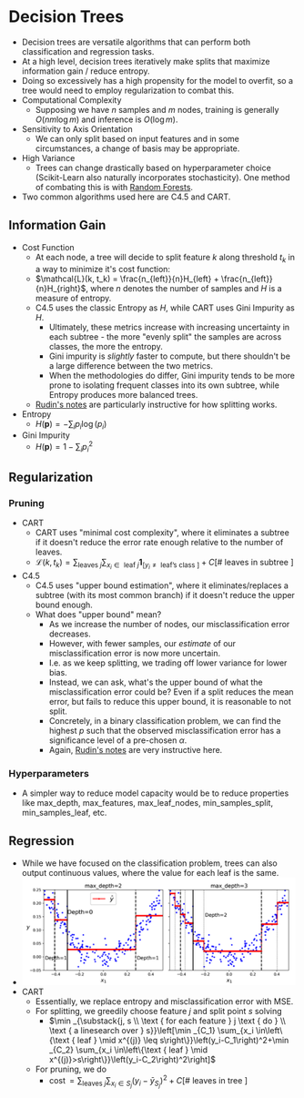 # Decision Trees

- Decision trees are versatile algorithms that can perform both classification and regression tasks.
- At a high level, decision trees iteratively make splits that maximize information gain / reduce entropy. 
- Doing so excessively has a high propensity for the model to overfit, so a tree would need to employ regularization to combat this. 
- Computational Complexity
  - Supposing we have $n$ samples and $m$ nodes, training is generally $O(nm\log m)$ and inference is $O(\log m)$.
- Sensitivity to Axis Orientation
  - We can only split based on input features and in some circumstances, a change of basis may be appropriate.  
- High Variance
  - Trees can change drastically based on hyperparameter choice (Scikit-Learn also naturally incorporates stochasticity). One method of combating this is with [Random Forests](../10_ensemble_learning/notes.md).
- Two common algorithms used here are C4.5 and CART. 

## Information Gain
- Cost Function
  - At each node, a tree will decide to split feature $k$ along threshold $t_k$ in a way to minimize it's cost function:
  - $\mathcal{L}(k, t_k) = \frac{n_{left}}{n}H_{left} + \frac{n_{left}}{n}H_{right}$, where $n$ denotes the number of samples and $H$ is a measure of entropy.
  - C4.5 uses the classic Entropy as $H$, while CART uses Gini Impurity as $H$. 
    - Ultimately, these metrics increase with increasing uncertainty in each subtree - the more "evenly split" the samples are across classes, the more the entropy. 
    - Gini impurity is _slightly_ faster to compute, but there shouldn't be a large difference between the two metrics.
    - When the methodologies do differ, Gini impurity tends to be more prone to isolating frequent classes into its own subtree, while Entropy produces more balanced trees. 
  - [Rudin's notes](https://users.cs.duke.edu/~cynthia/CourseNotes/DecisionTreeNotes.pdf) are particularly instructive for how splitting works.
- Entropy
  - $H(\mathbf{p}) = -\sum_i p_i\log(p_i)$
- Gini Impurity
  - $H(\mathbf{p}) = 1 - \sum_i p_i^2$

## Regularization 
### Pruning
- CART
  - CART uses "minimal cost complexity", where it eliminates a subtree if it doesn't reduce the error rate enough relative to the number of leaves.
  - $\mathcal{L}(k, t_k) = \sum_{\text {leaves } j} \sum_{x_i \in \text { leaf } j} \mathbf{1}_{\left[y_i \neq \text { leaf's class }\right]}+C[\#$ leaves in subtree $]$
- C4.5
  - C4.5 uses "upper bound estimation", where it eliminates/replaces a subtree (with its most common branch) if it doesn't reduce the upper bound enough. 
  - What does "upper bound" mean?
    - As we increase the number of nodes, our misclassification error decreases. 
    - However, with fewer samples, our _estimate_ of our misclassification error is now more uncertain. 
    - I.e. as we keep splitting, we trading off lower variance for lower bias.
    - Instead, we can ask, what's the upper bound of what the misclassification error could be? Even if a split reduces the mean error, but fails to reduce this upper bound, it is reasonable to not split. 
    - Concretely, in a binary classification problem, we can find the highest $p$ such that the observed misclassification error has a significance level of a pre-chosen $\alpha$. 
    - Again, [Rudin's notes](https://users.cs.duke.edu/~cynthia/CourseNotes/DecisionTreeNotes.pdf) are very instructive here.
### Hyperparameters
- A simpler way to reduce model capacity would be to reduce properties like max_depth, max_features, max_leaf_nodes, min_samples_split, min_samples_leaf, etc. 
## Regression
- While we have focused on the classification problem, trees can also output continuous values, where the value for each leaf is the same. 
- ![regression_trees.png](regression_trees.png)
- CART
  - Essentially, we replace entropy and misclassification error with MSE. 
  - For splitting, we greedily choose feature $j$ and split point $s$ solving
    - $\min _{\substack{j, s \\ \text { for each feature } j \text { do } \\ \text { a linesearch over } s}}\left[\min _{C_1} \sum_{x_i \in\left\{\text { leaf } \mid x^{(j)} \leq s\right\}}\left(y_i-C_1\right)^2+\min _{C_2} \sum_{x_i \in\left\{\text { leaf } \mid x^{(j)}>s\right\}}\left(y_i-C_2\right)^2\right]$
  - For pruning, we do
    - $\operatorname{cost}=\sum_{\text {leaves } j} \sum_{x_i \in S_j}\left(y_i-\bar{y}_{S_j}\right)^2+C[\#$ leaves in tree $]$